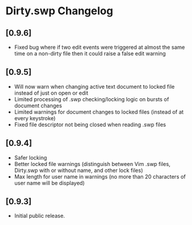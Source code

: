 # Dirty.swp Changelog

## [0.9.6]
- Fixed bug where if two edit events were triggered at almost the same time on a non-dirty file then it could raise a false edit warning

## [0.9.5]
- Will now warn when changing active text document to locked file instead of just on open or edit
- Limited processing of .swp checking/locking logic on bursts of document changes
- Limited warnings for document changes to locked files (instead of at every keystroke)
- Fixed file descriptor not being closed when reading .swp files

## [0.9.4]
- Safer locking
- Better locked file warnings (distinguish between Vim .swp files, Dirty.swp with or without name, and other lock files)
- Max length for user name in warnings (no more than 20 characters of user name will be displayed)

## [0.9.3]
- Initial public release.
